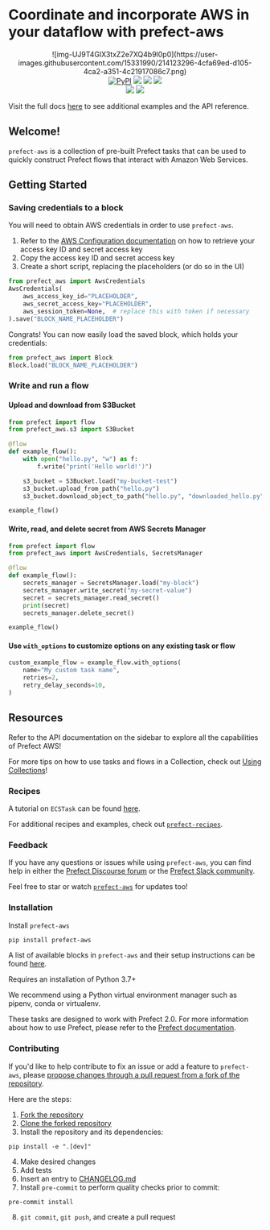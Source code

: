 # Coordinate and incorporate AWS in your dataflow with prefect-aws

<p align="center">
    ![img-UJ9T4GlX3txZ2e7XQ4b9l0p0](https://user-images.githubusercontent.com/15331990/214123296-4cfa69ed-d105-4ca2-a351-4c21917086c7.png)
    <br>
    <a href="https://pypi.python.org/pypi/prefect-aws/" alt="PyPI version">
        <img alt="PyPI" src="https://img.shields.io/pypi/v/prefect-aws?color=0052FF&labelColor=090422"></a>
    <a href="https://github.com/prefecthq/prefect-aws/" alt="Stars">
        <img src="https://img.shields.io/github/stars/prefecthq/prefect-aws?color=0052FF&labelColor=090422" /></a>
    <a href="https://pepy.tech/badge/prefect-aws/" alt="Downloads">
        <img src="https://img.shields.io/pypi/dm/prefect-aws?color=0052FF&labelColor=090422" /></a>
    <a href="https://github.com/prefecthq/prefect-aws/pulse" alt="Activity">
        <img src="https://img.shields.io/github/commit-activity/m/prefecthq/prefect-aws?color=0052FF&labelColor=090422" /></a>
    <br>
    <a href="https://prefect-community.slack.com" alt="Slack">
        <img src="https://img.shields.io/badge/slack-join_community-red.svg?color=0052FF&labelColor=090422&logo=slack" /></a>
    <a href="https://discourse.prefect.io/" alt="Discourse">
        <img src="https://img.shields.io/badge/discourse-browse_forum-red.svg?color=0052FF&labelColor=090422&logo=discourse" /></a>
</p>

Visit the full docs [here](https://PrefectHQ.github.io/prefect-aws) to see additional examples and the API reference.

## Welcome!

`prefect-aws` is a collection of pre-built Prefect tasks that can be used to quickly construct Prefect flows that interact with Amazon Web Services.

## Getting Started

### Saving credentials to a block

You will need to obtain AWS credentials in order to use `prefect-aws`.

1. Refer to the [AWS Configuration documentation](https://docs.aws.amazon.com/cli/latest/userguide/cli-configure-quickstart.html#cli-configure-quickstart-creds) on how to retrieve your access key ID and secret access key
2. Copy the access key ID and secret access key
3. Create a short script, replacing the placeholders (or do so in the UI)

```python
from prefect_aws import AwsCredentials
AwsCredentials(
    aws_access_key_id="PLACEHOLDER",
    aws_secret_access_key="PLACEHOLDER",
    aws_session_token=None,  # replace this with token if necessary
).save("BLOCK_NAME_PLACEHOLDER")
```

Congrats! You can now easily load the saved block, which holds your credentials:
 
```python
from prefect_aws import Block
Block.load("BLOCK_NAME_PLACEHOLDER")
```

### Write and run a flow

#### Upload and download from S3Bucket
```python
from prefect import flow
from prefect_aws.s3 import S3Bucket

@flow
def example_flow():
    with open("hello.py", "w") as f:
        f.write("print('Hello world!')")

    s3_bucket = S3Bucket.load("my-bucket-test")
    s3_bucket.upload_from_path("hello.py")
    s3_bucket.download_object_to_path("hello.py", "downloaded_hello.py")

example_flow()
```

#### Write, read, and delete secret from AWS Secrets Manager
```python
from prefect import flow
from prefect_aws import AwsCredentials, SecretsManager

@flow
def example_flow():
    secrets_manager = SecretsManager.load("my-block")
    secrets_manager.write_secret("my-secret-value")
    secret = secrets_manager.read_secret()
    print(secret)
    secrets_manager.delete_secret()

example_flow()
```

#### Use `with_options` to customize options on any existing task or flow

```python
custom_example_flow = example_flow.with_options(
    name="My custom task name",
    retries=2,
    retry_delay_seconds=10,
) 
```

## Resources

Refer to the API documentation on the sidebar to explore all the capabilities of Prefect AWS!

For more tips on how to use tasks and flows in a Collection, check out [Using Collections](https://orion-docs.prefect.io/collections/usage/)!

### Recipes

A tutorial on `ECSTask` can be found [here](https://towardsdatascience.com/prefect-aws-ecs-fargate-github-actions-make-serverless-dataflows-as-easy-as-py-f6025335effc).

For additional recipes and examples, check out [`prefect-recipes`](https://github.com/PrefectHQ/prefect-recipes).

### Feedback

If you have any questions or issues while using `prefect-aws`, you can find help in either the [Prefect Discourse forum](https://discourse.prefect.io/) or the [Prefect Slack community](https://prefect.io/slack).
 
Feel free to star or watch [`prefect-aws`](https://github.com/PrefectHQ/prefect-aws) for updates too!

### Installation

Install `prefect-aws`

```bash
pip install prefect-aws
```

A list of available blocks in `prefect-aws` and their setup instructions can be found [here](https://PrefectHQ.github.io/prefect-aws/#blocks-catalog).

Requires an installation of Python 3.7+

We recommend using a Python virtual environment manager such as pipenv, conda or virtualenv.

These tasks are designed to work with Prefect 2.0. For more information about how to use Prefect, please refer to the [Prefect documentation](https://orion-docs.prefect.io/).

### Contributing

If you'd like to help contribute to fix an issue or add a feature to `prefect-aws`, please [propose changes through a pull request from a fork of the repository](https://docs.github.com/en/pull-requests/collaborating-with-pull-requests/proposing-changes-to-your-work-with-pull-requests/creating-a-pull-request-from-a-fork).

Here are the steps:

1. [Fork the repository](https://docs.github.com/en/get-started/quickstart/fork-a-repo#forking-a-repository)
2. [Clone the forked repository](https://docs.github.com/en/get-started/quickstart/fork-a-repo#cloning-your-forked-repository)
3. Install the repository and its dependencies:
```
pip install -e ".[dev]"
```
4. Make desired changes
5. Add tests
6. Insert an entry to [CHANGELOG.md](https://github.com/PrefectHQ/prefect-aws/blob/main/CHANGELOG.md)
7. Install `pre-commit` to perform quality checks prior to commit:
```
pre-commit install
```
8. `git commit`, `git push`, and create a pull request
